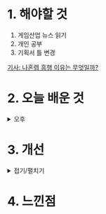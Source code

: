 
# 1. 해야할 것

1. 게임산업 뉴스 읽기 
2. 개인 공부  
3. 기획서 틀 변경

[기사: 나혼렙 흥행 이유는 무엇일까?](https://www.gameinsight.co.kr/news/articleView.html?idxno=32394)


# 2. 오늘 배운 것


<details>
<summary>오후</summary>

## 오늘의 뉴스
![image](https://github.com/JM94Ent/TIL-WIL/assets/143363550/ec307a72-19fa-4260-b6f0-83d118c5172f)

과제 난이도를 낮추고 강한캐릭터들로 한방에 썰어버린다... 라는 개념이 먼저 떠올랐다.\
어디서 많이 본 느낌의 운영이 아닌가? 원신.

원신에서는 도전과제가 전부 해결하기 쉬운 구조로 되어있다.\
엔드 컨텐츠인 나선비경도 중상위까지는 그냥 갈 수 있는 정도.\
원신도 지금은 좀 주춤했지만 계속해서 매출 상위권을 달리는 게임 중 하나이다.

내가 나혼렙을 해본 것은 아니지만 이런 기조로 봤을 때 플레이어는 모바일 게임에서 스트레스를 쉽게 풀 수 있고 멋진 캐릭터를 얻는 걸 원한다는 걸 알 수 있다.

소울류 게임이 흥한다고 하지만 이것은 정말 마이너한 종류의 게임이라 유튜브나 스트리밍으로 보는 사람이 더 많다.\
자기 자신이 스트레스를 받아서 극복하는 것보다 지켜보는 게 더 간단하고 얻는 행복은 더 쉽게 가질 수 있기 때문이 아닐까?

스트레스라는 관점에서 해결[극복]한다는 것은 어떤 방식이든 쾌감을 줄 수 있으면 좋은 것인가...?


## 기획서 작성


</details>




# 3. 개선


<details>
<summary>접기/펼치기</summary>


</details>



# 4. 느낀점


